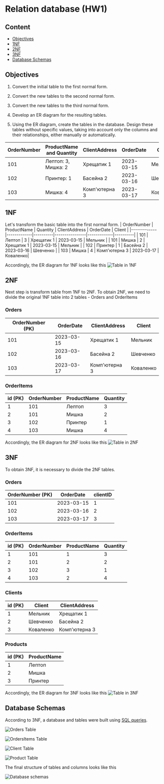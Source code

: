 # Relation database (HW1)

## Content

- [Objectives](#objectives)
- [1NF](#1NF)
- [2NF](#2NF)
- [3NF](#3NF)
- [Database Schemas](#database-schemas)

## Objectives
1. Convert the initial table to the first normal form.

2. Convert the new tables to the second normal form.

3. Convert the new tables to the third normal form.

4. Develop an ER diagram for the resulting tables.

5. Using the ER diagram, create the tables in the database. Design these tables without specific values, taking into account only the columns and their relationships, either manually or automatically.

| OrderNumber | ProductName and Quantity                | ClientAddress  | OrderDate   | Client   |
|-------------|-----------------------------------------|----------------|-------------|----------|
| 101         | Лептоп: 3, Мишка: 2                     | Хрещатик 1     | 2023-03-15  | Мельник  |
| 102         | Принтер: 1                              | Басейна 2      | 2023-03-16  | Шевченко |
| 103         | Мишка: 4                                | Комп'ютерна 3  | 2023-03-17  | Коваленко|


## 1NF
Let's transform the basic table into the first normal form.
| OrderNumber | ProductName | Quantity | ClientAddress  | OrderDate   | Client   |
|-------------|-------------|----------|----------------|-------------|----------|
| 101         | Лептоп      | 3        | Хрещатик 1     | 2023-03-15  | Мельник  |
| 101         | Мишка       | 2        | Хрещатик 1     | 2023-03-15  | Мельник  |
| 102         | Принтер     | 1        | Басейна 2      | 2023-03-16  | Шевченко |
| 103         | Мишка       | 4        | Комп'ютерна 3  | 2023-03-17  | Коваленко|

Accordingly, the ER diagram for 1NF looks like this
![Table in 1NF](1NF.png)
## 2NF
Next step is transform table from 1NF to 2NF.  To obtain 2NF, we need to divide the original 1NF table into 2 tables - Orders and OrderItems
### Orders

| OrderNumber (PK)  | OrderDate  | ClientAddress  | Client     |
|-------------------|------------|----------------|------------|
| 101               | 2023-03-15 | Хрещатик 1     | Мельник    |
| 102               | 2023-03-16 | Басейна 2      | Шевченко   |
| 103               | 2023-03-17 | Комп'ютерна 3  | Коваленко  |

### OrderItems

| id (PK) | OrderNumber | ProductName | Quantity |
|---------|-------------|-------------|----------|
| 1       | 101         | Лептоп      | 3        |
| 2       | 101         | Мишка       | 2        |
| 3       | 102         | Принтер     | 1        |
| 4       | 103         | Мишка       | 4        |


Accordingly, the ER diagram for 2NF looks like this
![Table in 2NF](2NF.png)


## 3NF
To obtain 3NF, it is necessary to divide the 2NF tables.

### Orders

| OrderNumber (PK)  | OrderDate  | clientID |
|-------------------|------------|----------|
| 101               | 2023-03-15 | 1        |
| 102               | 2023-03-16 | 2        |
| 103               | 2023-03-17 | 3        |


### OrderItems

| id (PK) | OrderNumber | ProductName | Quantity |
|---------|-------------|-------------|----------|
| 1       | 101         | 1           | 3        |
| 2       | 101         | 2           | 2        |
| 3       | 102         | 3           | 1        |
| 4       | 103         | 2           | 4        |


### Clients

| id (PK) | Client      | ClientAddress    |
|---------|-------------|------------------|
| 1       | Мельник     | Хрещатик 1       |
| 2       | Шевченко    | Басейна 2        |
| 3       | Коваленко   | Комп'ютерна 3    |


### Products

| id (PK) | ProductName |
|---------|-------------|
| 1       | Лептоп      |
| 2       | Мишка       |
| 3       | Принтер     |

Accordingly, the ER diagram for 3NF looks like this
![Table in 3NF](3NF.png)


## Database Schemas

According to 3NF, a database and tables were built using [SQL queries](queries.sql).

![Orders Table](ordersTabel.png)

![OrdersItems Table](orderItemsTabel.png)

![Client Table](clientTable.png)

![Product Table](clientTable.png)

The final structure of tables and columns looks like this

![Database schemas](schemasDB.png)